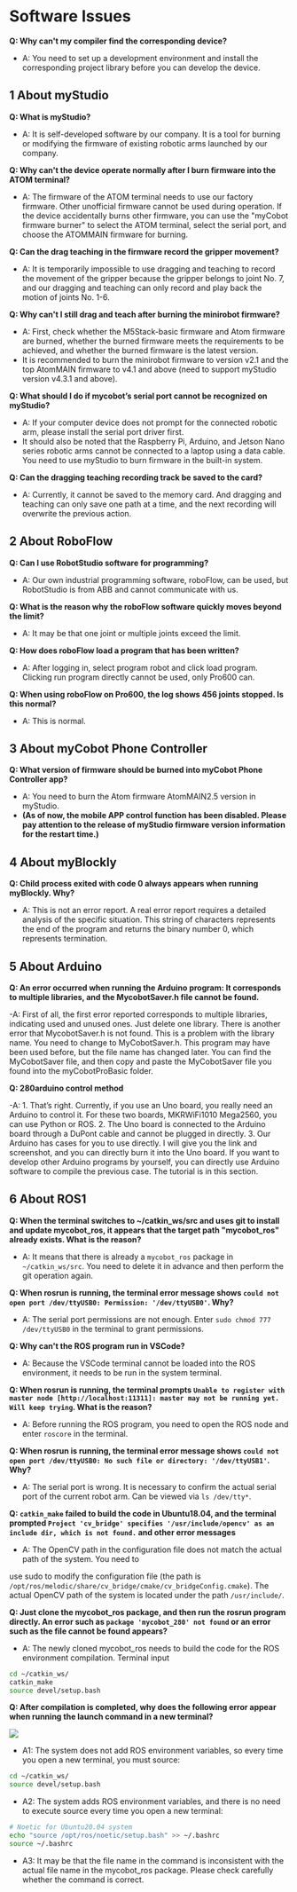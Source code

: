 # Software Issues

**Q: Why can't my compiler find the corresponding device?**

- A: You need to set up a development environment and install the corresponding project library before you can develop the device.

## 1 About myStudio

**Q: What is myStudio?**

- A: It is self-developed software by our company. It is a tool for burning or modifying the firmware of existing robotic arms launched by our company.

**Q: Why can't the device operate normally after I burn firmware into the ATOM terminal?**

- A: The firmware of the ATOM terminal needs to use our factory firmware. Other unofficial firmware cannot be used during operation. If the device accidentally burns other firmware, you can use the "myCobot firmware burner" to select the ATOM terminal, select the serial port, and choose the ATOMMAIN firmware for burning.

**Q: Can the drag teaching in the firmware record the gripper movement?**

- A: It is temporarily impossible to use dragging and teaching to record the movement of the gripper because the gripper belongs to joint No. 7, and our dragging and teaching can only record and play back the motion of joints No. 1-6.

**Q: Why can't I still drag and teach after burning the minirobot firmware?**

- A: First, check whether the M5Stack-basic firmware and Atom firmware are burned, whether the burned firmware meets the requirements to be achieved, and whether the burned firmware is the latest version.
- It is recommended to burn the minirobot firmware to version v2.1 and the top AtomMAIN firmware to v4.1 and above (need to support myStudio version v4.3.1 and above).

**Q: What should I do if mycobot’s serial port cannot be recognized on myStudio?**

- A: If your computer device does not prompt for the connected robotic arm, please install the serial port driver first.
- It should also be noted that the Raspberry Pi, Arduino, and Jetson Nano series robotic arms cannot be connected to a laptop using a data cable. You need to use myStudio to burn firmware in the built-in system.

**Q: Can the dragging teaching recording track be saved to the card?**

- A: Currently, it cannot be saved to the memory card. And dragging and teaching can only save one path at a time, and the next recording will overwrite the previous action.

## 2 About RoboFlow

**Q: Can I use RobotStudio software for programming?**

- A: Our own industrial programming software, roboFlow, can be used, but RobotStudio is from ABB and cannot communicate with us.

**Q: What is the reason why the roboFlow software quickly moves beyond the limit?**

- A: It may be that one joint or multiple joints exceed the limit.

**Q: How does roboFlow load a program that has been written?**

- A: After logging in, select program robot and click load program. Clicking run program directly cannot be used, only Pro600 can.

**Q: When using roboFlow on Pro600, the log shows 456 joints stopped. Is this normal?**

- A: This is normal.

## 3 About myCobot Phone Controller

**Q: What version of firmware should be burned into myCobot Phone Controller app?**

- A: You need to burn the Atom firmware AtomMAIN2.5 version in myStudio.
- **(As of now, the mobile APP control function has been disabled. Please pay attention to the release of myStudio firmware version information for the restart time.)**

## 4 About myBlockly

**Q: Child process exited with code 0 always appears when running myBlockly. Why?**

- A: This is not an error report. A real error report requires a detailed analysis of the specific situation. This string of characters represents the end of the program and returns the binary number 0, which represents termination.

## 5 About Arduino

**Q: An error occurred when running the Arduino program: It corresponds to multiple libraries, and the MycobotSaver.h file cannot be found.**

-A: First of all, the first error reported corresponds to multiple libraries, indicating used and unused ones. Just delete one library.
There is another error that MycobotSaver.h is not found. This is a problem with the library name. You need to change to MyCobotSaver.h.
This program may have been used before, but the file name has changed later. You can find the MyCobotSaver file, and then copy and paste the MyCobotSaver file you found into the myCobotProBasic folder.

**Q: 280arduino control method**

-A: 1. That’s right. Currently, if you use an Uno board, you really need an Arduino to control it. For these two boards, MKRWiFi1010 Mega2560, you can use Python or ROS.
2. The Uno board is connected to the Arduino board through a DuPont cable and cannot be plugged in directly.
3. Our Arduino has cases for you to use directly. I will give you the link and screenshot, and you can directly burn it into the Uno board. If you want to develop other Arduino programs by yourself, you can directly use Arduino software to compile the previous case. The tutorial is in this section.

## 6 About ROS1

**Q: When the terminal switches to ~/catkin_ws/src and uses git to install and update mycobot_ros, it appears that the target path "mycobot_ros" already exists. What is the reason?**

- A: It means that there is already a `mycobot_ros` package in `~/catkin_ws/src`. You need to delete it in advance and then perform the git operation again.

**Q: When rosrun is running, the terminal error message shows `could not open port /dev/ttyUSB0: Permission: '/dev/ttyUSB0'`. Why?**

- A: The serial port permissions are not enough. Enter `sudo chmod 777 /dev/ttyUSB0` in the terminal to grant permissions.

**Q: Why can't the ROS program run in VSCode?**

- A: Because the VSCode terminal cannot be loaded into the ROS environment, it needs to be run in the system terminal.

**Q: When rosrun is running, the terminal prompts `Unable to register with master node [http://localhost:11311]: master may not be running yet. Will keep trying`. What is the reason?**

- A: Before running the ROS program, you need to open the ROS node and enter `roscore` in the terminal.

**Q: When rosrun is running, the terminal error message shows `could not open port /dev/ttyUSB0: No such file or directory: '/dev/ttyUSB1'`. Why?**

- A: The serial port is wrong. It is necessary to confirm the actual serial port of the current robot arm. Can be viewed via `ls /dev/tty*`.

**Q: `catkin_make` failed to build the code in Ubuntu18.04, and the terminal prompted `Project 'cv_bridge' specifies '/usr/include/opencv' as an include dir, which is not found.` and other error messages**

- A: The OpenCV path in the configuration file does not match the actual path of the system. You need to

 use sudo to modify the configuration file (the path is `/opt/ros/melodic/share/cv_bridge/cmake/cv_bridgeConfig.cmake`). The actual OpenCV path of the system is located under the path `/usr/include/`.

**Q: Just clone the mycobot_ros package, and then run the rosrun program directly. An error such as `package 'mycobot_280' not found` or an error such as the file cannot be found appears?**

- A: The newly cloned mycobot_ros needs to build the code for the ROS environment compilation. Terminal input

```bash
cd ~/catkin_ws/
catkin_make
source devel/setup.bash
```

**Q: After compilation is completed, why does the following error appear when running the launch command in a new terminal?**

 <img src =../image/17.4.3-1.png
 align = "center">

- A1: The system does not add ROS environment variables, so every time you open a new terminal, you must source:

```bash
cd ~/catkin_ws/
source devel/setup.bash
```

- A2: The system adds ROS environment variables, and there is no need to execute source every time you open a new terminal:

```bash
# Noetic for Ubuntu20.04 system
echo "source /opt/ros/noetic/setup.bash" >> ~/.bashrc
source ~/.bashrc
```

- A3: It may be that the file name in the command is inconsistent with the actual file name in the mycobot_ros package. Please check carefully whether the command is correct.